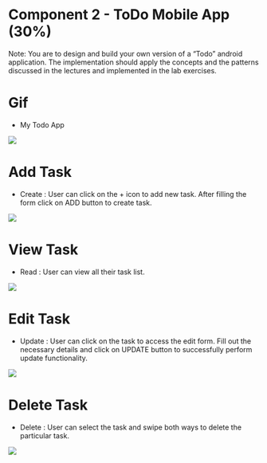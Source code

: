 # Component 2 - ToDo Mobile App (30%)
Note: You are to design and build your own version of a “Todo” android application. The implementation should apply the concepts and the patterns discussed in the lectures and implemented in the lab exercises.

# Gif
- My Todo App
<img src="./gif/ToDo.gif"/>

# Add Task
- Create : 
  User can click on the + icon to add new task. After filling the form click on ADD button to create task.
<img src="./gif/Add.gif"/>

# View Task
- Read : 
  User can view all their task list.
<img src="./gif/View.gif"/>

# Edit Task
- Update : 
  User can click on the task to access the edit form. Fill out the necessary details and click on UPDATE button to successfully perform update functionality.
<img src="./gif/Edit.gif"/>

# Delete Task
- Delete : 
  User can select the task and swipe both ways to delete the particular task.
<img src="./gif/Delete.gif"/>


